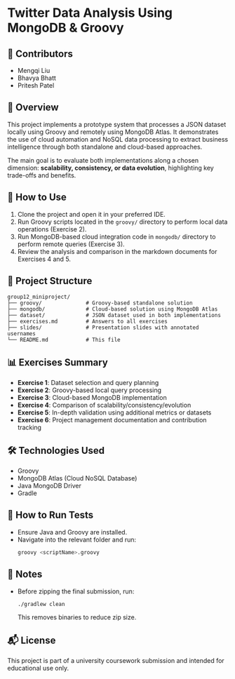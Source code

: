 # Twitter Data Analysis Using MongoDB & Groovy

## 👥 Contributors
- Mengqi Liu  
- Bhavya Bhatt  
- Pritesh Patel  

## 📄 Overview
This project implements a prototype system that processes a JSON dataset locally using Groovy and remotely using MongoDB Atlas. It demonstrates the use of cloud automation and NoSQL data processing to extract business intelligence through both standalone and cloud-based approaches.

The main goal is to evaluate both implementations along a chosen dimension: **scalability, consistency, or data evolution**, highlighting key trade-offs and benefits.

## 🚀 How to Use

1. Clone the project and open it in your preferred IDE.
2. Run Groovy scripts located in the `groovy/` directory to perform local data operations (Exercise 2).
3. Run MongoDB-based cloud integration code in `mongodb/` directory to perform remote queries (Exercise 3).
4. Review the analysis and comparison in the markdown documents for Exercises 4 and 5.

## 📁 Project Structure

```
group12_miniproject/
├── groovy/              # Groovy-based standalone solution
├── mongodb/             # Cloud-based solution using MongoDB Atlas
├── dataset/             # JSON dataset used in both implementations
├── exercises.md         # Answers to all exercises
├── slides/              # Presentation slides with annotated usernames
└── README.md            # This file
```

## 📊 Exercises Summary

- **Exercise 1**: Dataset selection and query planning
- **Exercise 2**: Groovy-based local query processing
- **Exercise 3**: Cloud-based MongoDB implementation
- **Exercise 4**: Comparison of scalability/consistency/evolution
- **Exercise 5**: In-depth validation using additional metrics or datasets
- **Exercise 6**: Project management documentation and contribution tracking

## 🛠 Technologies Used
- Groovy
- MongoDB Atlas (Cloud NoSQL Database)
- Java MongoDB Driver
- Gradle

## 🧪 How to Run Tests
- Ensure Java and Groovy are installed.
- Navigate into the relevant folder and run:
  ```bash
  groovy <scriptName>.groovy
  ```

## 🧾 Notes
- Before zipping the final submission, run:
  ```bash
  ./gradlew clean
  ```
  This removes binaries to reduce zip size.

## 📬 License
This project is part of a university coursework submission and intended for educational use only.
